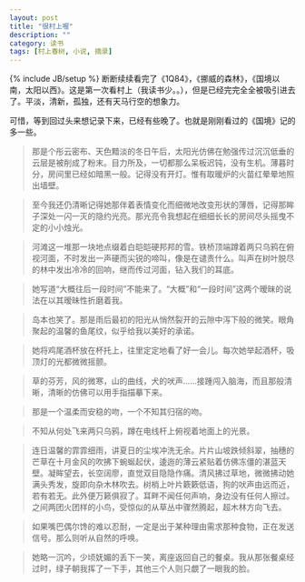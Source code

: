 ```yaml
---
layout: post
title: "很村上喔"
description: ""
category: 读书
tags: [村上春树, 小说, 摘录]
---
```

{% include JB/setup %}
断断续续看完了《1Q84》，《挪威的森林》，《国境以南，太阳以西》。这是第一次看村上（我读书少。。），但是已经完完全全被吸引进去了。平淡，清新，孤独，还有天马行空的想象力。

可惜，等到回过头来想记录下来，已经有些晚了。也就是刚刚看过的《国境》记的多一些。

> 那是个彤云密布、天色黯淡的冬日午后，太阳光仿佛在勉强传过沉沉低垂的云层是被削成了粉末。目力所及，一切都那么呆板迟钝，没有生机。薄暮时分，房间里已经如暗黑一般。记得没有开灯。惟有取暖炉的火苗红晕晕地照出墙壁。

> 至今我还仍清晰记得她那伴着表情变化而细微地改变形状的薄唇，记得那眸子深处一闪一灭的隐约光亮。那光亮令我想起在细细长长的房间尽头摇曳不定的小小烛光。

<!--more-->
> 河滩这一堆那一块地点缀着白皑皑硬邦邦的雪。铁桥顶端蹲着两只乌鸦在俯视河面，不时发出一声硬而尖锐的啼叫，像是在谴责什么。叫声在树叶脱尽的林中发出冷冷的回响，继而传过河面，钻入我们的耳底。

> 她写道“大概往后一段时间”不能来了。“大概”和“一段时间”这两个暧昧的说法在以其暧昧性折磨着我。

> 岛本也笑了。那是雨后最初的阳光从悄然裂开的云隙中泻下般的微笑。眼角聚起的温馨的鱼尾纹，似乎给我以美好的承诺。

> 她将鸡尾酒杯放在杯托上，往里定定地看了好一会儿。每次她举起酒杯，吸顶灯的光都微微摇颤。

> 草的芬芳，风的微寒，山的曲线，犬的吠声……接踵闯入脑海，而且那般清晰，清晰的仿佛可以用手指描摹下来。

> 那是一个温柔而安稳的吻，一个不知其归宿的吻。

> 不知从何处飞来两只乌鸦，蹲在电线杆上俯视着地面上的光景。

> 连日温馨的霏霏细雨，讲夏日的尘埃冲洗无余。片片山坡跌倾斜翠，抽穗的芒草在十月金风的吹拂下蜿蜒起伏，逶迤的薄云紧贴着仿佛冻僵的湛蓝天壁。凝眸望去，长空阔廖，直觉双目隐隐作痛。清风拂过草地，微微拂动她满头秀发，旋即向杂木林吹去。树梢上叶片簌簌低语，狗的吠声由远而近，若有若无。此外便万籁俱寂了。耳畔不闻任何声响，身边没有任何人擦过。之间两团火团样的小鸟，受惊似的从草丛中骤然腾起，超木林方向飞去。

> 如果嘴巴偶尔馋的难以忍耐，一定是出于某种理由需求那种食物，正在发送信号。那么则听从自然的呼唤。

> 她略一沉吟，少顷妩媚的丢下一笑，离座返回自己的餐桌。我从那张餐桌经过时，绿子朝我挥了一下手，其他三个人则只覷了一眼我的脸。  